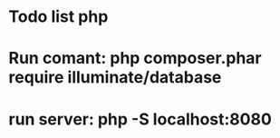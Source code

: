 # Todo list php
# Run comant: php composer.phar require illuminate/database
# run server: php -S localhost:8080
